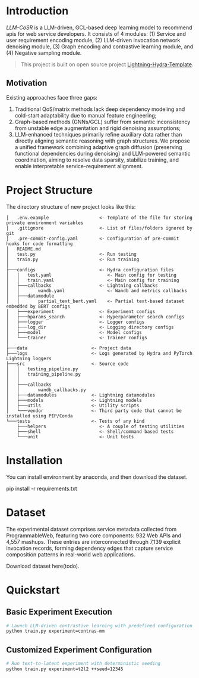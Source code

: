 # Introduction

*LLM-CoSR* is a LLM-driven, GCL-based deep learning model to recommend apis for web service developers. It consists of 4 modules: (1) Service and user requirement encoding module, (2) LLM-driven invocation network denoising module, (3) Graph encoding and contrastive learning module, and (4) Negative sampling module.

> This project is built on open source project [Lightning-Hydra-Template](https://github.com/ashleve/lightning-hydra-template).

## Motivation

Existing approaches face three gaps: 
1. Traditional QoS/matrix methods lack deep dependency modeling and cold-start adaptability due to manual feature engineering; 
2. Graph-based methods (GNNs/GCL) suffer from semantic inconsistency from unstable edge augmentation and rigid denoising assumptions; 
3. LLM-enhanced techniques primarily refine auxiliary data rather than directly aligning semantic reasoning with graph structures. We propose a unified framework combining adaptive graph diffusion (preserving functional dependencies during denoising) and LLM-powered semantic coordination, aiming to resolve data sparsity, stabilize training, and enable interpretable service-requirement alignment.


# Project Structure

The directory structure of new project looks like this:

```
│   .env.example                   <- Template of the file for storing private environment variables
│   .gitignore                     <- List of files/folders ignored by git
│   .pre-commit-config.yaml        <- Configuration of pre-commit hooks for code formatting
│   README.md
│   test.py                        <- Run testing
│   train.py                       <- Run training
│
├───configs                        <- Hydra configuration files
│   │   test.yaml                     <- Main config for testing
│   │   train.yaml                    <- Main config for training
│   ├───callbacks                  <- Lightning callbacks
│   │       wandb.yaml                <- Wandb and metrics callbacks
│   ├───datamodule                    
│   │       partial_text_bert.yaml    <- Partial text-based dataset embedded by BERT configs
│   ├───experiment                 <- Experiment configs
│   ├───hparams_search             <- Hyperparameter search configs
│   ├───logger                     <- Logger configs
│   ├───log_dir                    <- Logging directory configs
│   ├───model                      <- Model configs
│   └───trainer                    <- Trainer configs
│
├───data                        <- Project data
├───logs                        <- Logs generated by Hydra and PyTorch Lightning loggers
├───src                         <- Source code
│   │   testing_pipeline.py
│   │   training_pipeline.py
│   │
│   ├───callbacks
│   │       wandb_callbacks.py
│   ├───datamodules             <- Lightning datamodules
│   ├───models                  <- Lightning models
│   ├───utils                   <- Utility scripts
│   └───vendor                  <- Third party code that cannot be installed using PIP/Conda
└───tests                       <- Tests of any kind
    ├───helpers                    <- A couple of testing utilities
    ├───shell                      <- Shell/command based tests
    └───unit                       <- Unit tests
```

# Installation
You can install environment by anaconda, and then download the dataset.

pip install -r requirements.txt

# Dataset
The experimental dataset comprises service metadata collected from ProgrammableWeb, featuring two core components: 932 Web APIs and 4,557 mashups. These entries are interconnected through 7,139 explicit invocation records, forming dependency edges that capture service composition patterns in real-world web applications.

Download dataset here(todo).

# Quickstart

## Basic Experiment Execution
```bash
# Launch LLM-driven contrastive learning with predefined configuration
python train.py experiment=contras-mm
```

## Customized Experiment Configuration
```bash
# Run text-to-latent experiment with deterministic seeding
python train.py experiment=t2l2 ++seed=12345
```
